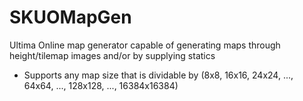 # SKUOMapGen
Ultima Online map generator capable of generating maps through height/tilemap images and/or by supplying statics

+ Supports any map size that is dividable by (8x8, 16x16, 24x24, ..., 64x64, ..., 128x128, ..., 16384x16384)
